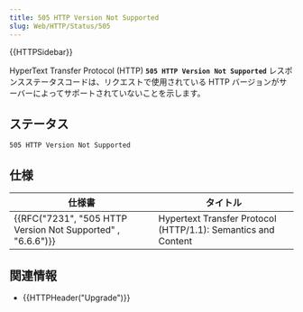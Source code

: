 ```yaml
---
title: 505 HTTP Version Not Supported
slug: Web/HTTP/Status/505
---
```


{{HTTPSidebar}}

HyperText Transfer Protocol (HTTP) **`505 HTTP Version Not Supported`** レスポンスステータスコードは、リクエストで使用されている HTTP バージョンがサーバーによってサポートされていないことを示します。

## ステータス

```
505 HTTP Version Not Supported
```

## 仕様

| 仕様書                                                      | タイトル                                                      |
| ----------------------------------------------------------- | ------------------------------------------------------------- |
| {{RFC("7231", "505 HTTP Version Not Supported" , "6.6.6")}} | Hypertext Transfer Protocol (HTTP/1.1): Semantics and Content |

## 関連情報

- {{HTTPHeader("Upgrade")}}
